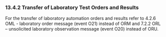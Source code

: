 ### 13.4.2 Transfer of Laboratory Test Orders and Results

For the transfer of laboratory automation orders and results refer to 4.2.6 OML - laboratory order message (event O21) instead of ORM and 7.2.2 ORL – unsolicited laboratory observation message (event O20) instead of ORU.
